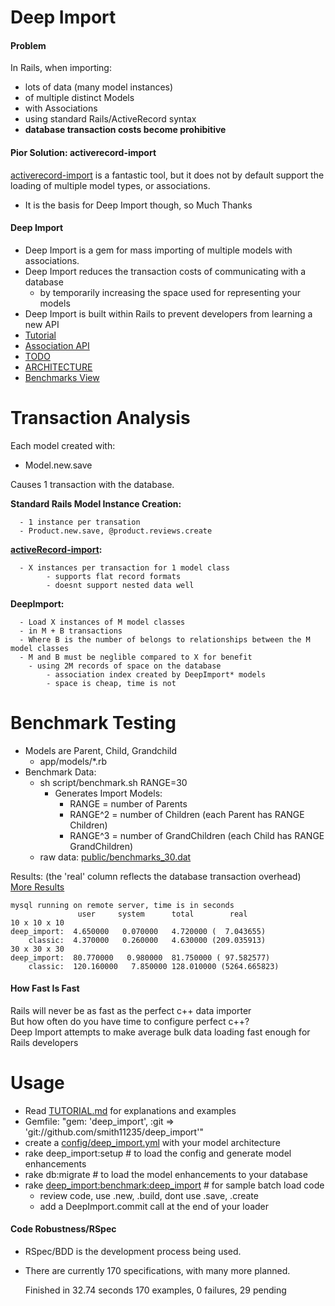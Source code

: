 Deep Import
===========

#### Problem
In Rails, when importing:
* lots of data (many model instances)
* of multiple distinct Models
* with Associations
* using standard Rails/ActiveRecord syntax
* <b>database transaction costs become prohibitive</b>

#### Pior Solution: activerecord-import
[activerecord-import](https://github.com/zdennis/activerecord-import) is a fantastic tool, but it does not by default support the loading of multiple model types, or associations.
* It is the basis for Deep Import though, so Much Thanks

#### Deep Import
* Deep Import is a gem for mass importing of multiple models with associations.
* Deep Import reduces the transaction costs of communicating with a database
  * by temporarily increasing the space used for representing your models
* Deep Import is built within Rails to prevent developers from learning a new API
* [Tutorial](https://github.com/smith11235/deep_import/blob/master/TUTORIAL.md)
* [Association API](https://github.com/smith11235/deep_import/blob/master/API.md)
* [TODO](https://github.com/smith11235/deep_import/blob/master/TODO.md)
* [ARCHITECTURE](https://github.com/smith11235/deep_import/blob/master/ARCHITECTURE.md)
* [Benchmarks View](http://twostepsleftofnormal.com:31234/)

Transaction Analysis
====================

Each model created with:
* Model.new.save 

Causes 1 transaction with the database.

<b>Standard Rails Model Instance Creation:</b>

      - 1 instance per transation
      - Product.new.save, @product.reviews.create

<b>[activeRecord-import](https://github.com/zdennis/activerecord-import/wiki):</b>

      - X instances per transaction for 1 model class
			- supports flat record formats
			- doesnt support nested data well

<b>DeepImport:</b>

      - Load X instances of M model classes
      - in M + B transactions
      - Where B is the number of belongs to relationships between the M model classes
      - M and B must be neglible compared to X for benefit
  		- using 2M records of space on the database
  			- association index created by DeepImport* models
  			- space is cheap, time is not

Benchmark Testing
=================
* Models are Parent, Child, Grandchild
	* app/models/*.rb
* Benchmark Data:
	* sh script/benchmark.sh RANGE=30
		* Generates Import Models: 
			* RANGE = number of Parents
			* RANGE^2 = number of Children (each Parent has RANGE Children)
			* RANGE^3 = number of GrandChildren (each Child has RANGE GrandChildren)
	* raw data: [public/benchmarks_30.dat](https://github.com/smith11235/deep_import/blob/master/public/benchmarks_30.dat)

Results: (the 'real' column reflects the database transaction overhead)<br />
[More Results](http://twostepsleftofnormal.com:31234/)

    mysql running on remote server, time is in seconds
                   user     system      total        real
    10 x 10 x 10
    deep_import:  4.650000   0.070000   4.720000 (  7.043655)
        classic:  4.370000   0.260000   4.630000 (209.035913)
    30 x 30 x 30
    deep_import:  80.770000   0.980000  81.750000 ( 97.582577)
        classic:  120.160000   7.850000 128.010000 (5264.665823) 

#### How Fast Is Fast
Rails will never be as fast as the perfect c++ data importer<br />
But how often do you have time to configure perfect c++?<br />
Deep Import attempts to make average bulk data loading fast enough for Rails developers<br />


Usage
=====
- Read [TUTORIAL.md](https://github.com/smith11235/deep_import/blob/master/TUTORIAL.md) for explanations and examples
- Gemfile:  "gem: 'deep_import', :git => 'git://github.com/smith11235/deep_import'"
- create a [config/deep_import.yml](https://github.com/smith11235/deep_import/blob/master/config/deep_import.yml) with your model architecture
- rake deep_import:setup # to load the config and generate model enhancements
- rake db:migrate # to load the model enhancements to your database
- rake [deep_import:benchmark:deep_import](https://github.com/smith11235/deep_import/blob/master/lib/deep_import/deep_import.rake) # for sample batch load code
  - review code, use .new, .build, dont use .save, .create
  - add a DeepImport.commit call at the end of your loader

#### Code Robustness/RSpec
- RSpec/BDD is the development process being used.
- There are currently 170 specifications, with many more planned.

    Finished in 32.74 seconds
    170 examples, 0 failures, 29 pending
